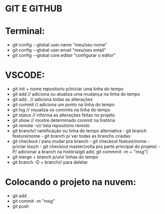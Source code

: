 # GIT E GITHUB

# Terminal:
- git config --global user.name "meu/seu nome"
- git config --global user.email "meu/seu email"
- git config --global core.editor "configurar o editor"

 # VSCODE:

- git init + nome repositorio p/iniciar uma linha do tempo
- git add // adiciona ou atualiza uma mudança na linha do tempo
- git add . // adiciona todas as alterações
- git commit // adiciona um ponto na linha do tempo  
- git log // visualiza os commits na linha do tempo   
- git status // informa as alterações feitas no projeto   
- git show // mostre determinado commit na história
- git remote -v// lista repositório remoto
- git branch// ramificação ou linha do tempo alternativa 
        - git branch feature/nome
        - git branch  p/ ver todas as branchs criadas
- git checkout / para mudar pra branch 
        - git checkout feature/nome
        - p/criar touch
        - git checkout master(volta pra parte principal do projeto)
        - P/ adicionar a branch na história(git add, git commmit -m + "msg")
- git merge + branch p/unir linhas do tempo
- git branch -D + branch// para deletar

# Colocando o projeto na nuvem:
- git add . 
- git commit -m "msg"
- git push